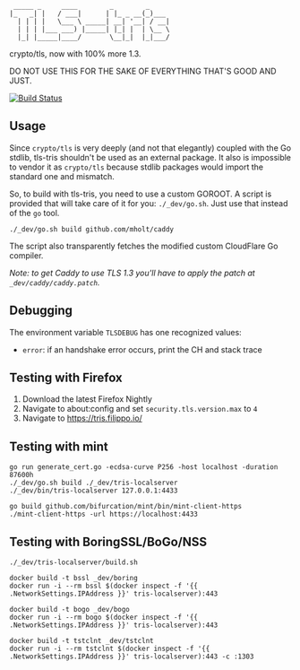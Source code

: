 ```
 _____ _     ____        _        _
|_   _| |   / ___|      | |_ _ __(_)___
  | | | |   \___ \ _____| __| '__| / __|
  | | | |___ ___) |_____| |_| |  | \__ \
  |_| |_____|____/       \__|_|  |_|___/

```

crypto/tls, now with 100% more 1.3.

DO NOT USE THIS FOR THE SAKE OF EVERYTHING THAT'S GOOD AND JUST.

[![Build Status](https://travis-ci.org/cloudflare/tls-tris.svg?branch=master)](https://travis-ci.org/cloudflare/tls-tris)

## Usage

Since `crypto/tls` is very deeply (and not that elegantly) coupled with the Go stdlib,
tls-tris shouldn't be used as an external package.  It also is impossible to vendor it
as `crypto/tls` because stdlib packages would import the standard one and mismatch.

So, to build with tls-tris, you need to use a custom GOROOT.
A script is provided that will take care of it for you: `./_dev/go.sh`.
Just use that instead of the `go` tool.

```
./_dev/go.sh build github.com/mholt/caddy
```

The script also transparently fetches the modified custom CloudFlare Go compiler.

*Note: to get Caddy to use TLS 1.3 you'll have to apply the patch at `_dev/caddy/caddy.patch`.*

## Debugging

The environment variable `TLSDEBUG` has one recognized values:

  * `error`: if an handshake error occurs, print the CH and stack trace

## Testing with Firefox

1. Download the latest Firefox Nightly
1. Navigate to about:config and set `security.tls.version.max` to `4`
1. Navigate to https://tris.filippo.io/

## Testing with mint

```
go run generate_cert.go -ecdsa-curve P256 -host localhost -duration 87600h
./_dev/go.sh build ./_dev/tris-localserver
./_dev/bin/tris-localserver 127.0.0.1:4433
```

```
go build github.com/bifurcation/mint/bin/mint-client-https
./mint-client-https -url https://localhost:4433
```

## Testing with BoringSSL/BoGo/NSS

```
./_dev/tris-localserver/build.sh
```

```
docker build -t bssl _dev/boring
docker run -i --rm bssl $(docker inspect -f '{{ .NetworkSettings.IPAddress }}' tris-localserver):443
```

```
docker build -t bogo _dev/bogo
docker run -i --rm bogo $(docker inspect -f '{{ .NetworkSettings.IPAddress }}' tris-localserver):443
```

```
docker build -t tstclnt _dev/tstclnt
docker run -i --rm tstclnt $(docker inspect -f '{{ .NetworkSettings.IPAddress }}' tris-localserver):443 -c :1303
```
